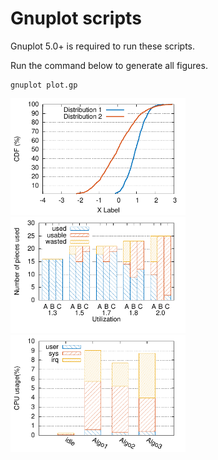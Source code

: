 # Gnuplot scripts

Gnuplot 5.0+ is required to run these scripts.

Run the command below to generate all figures.

```
gnuplot plot.gp
```

<img src="01.png" width="280" />

<img src="02.png" width="280" />

<img src="03.png" width="280" />
